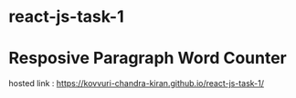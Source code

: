 # react-js-task-1 
# Resposive Paragraph Word Counter

hosted link : https://kovvuri-chandra-kiran.github.io/react-js-task-1/
